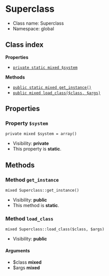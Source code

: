 # Superclass






* Class name: Superclass
* Namespace: global




## Class index

**Properties**
* [`private static mixed $system`](#property-$system)

**Methods**
* [`public static mixed get_instance()`](#method-get_instance)
* [`public mixed load_class($class, $args)`](#method-load_class)







Properties
----------


### Property `$system`

```
private mixed $system = array()
```





* Visibility: **private**
* This property is **static**.


Methods
-------


### Method `get_instance`

```
mixed Superclass::get_instance()
```





* Visibility: **public**
* This method is **static**.



### Method `load_class`

```
mixed Superclass::load_class($class, $args)
```





* Visibility: **public**

#### Arguments

* $class **mixed**
* $args **mixed**


